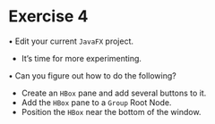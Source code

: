 # Exercise 4
• Edit your current `JavaFX` project.
- It’s time for more experimenting.

• Can you figure out how to do the following?
- Create an `HBox` pane and add several buttons to it.
- Add the `HBox` pane to a `Group` Root Node.
- Position the `HBox` near the bottom of the window. 